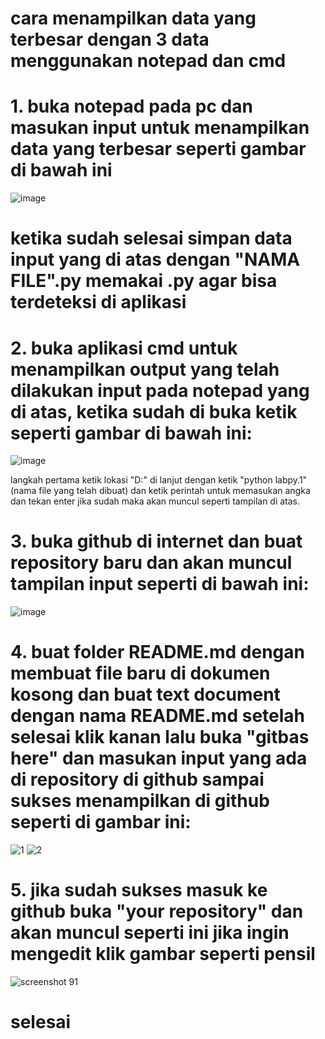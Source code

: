 # cara menampilkan data yang terbesar dengan 3 data menggunakan notepad dan cmd

# 1. buka notepad pada pc dan masukan input untuk menampilkan data yang terbesar seperti gambar di bawah ini

![image](https://user-images.githubusercontent.com/46735500/52616872-8faa0080-2ecc-11e9-994f-92bc94ca2c94.png)


# ketika sudah selesai simpan data input yang di atas dengan "NAMA FILE".py memakai .py agar bisa terdeteksi di aplikasi 

# 2. buka aplikasi cmd untuk menampilkan output yang telah dilakukan input pada notepad yang di atas, ketika sudah di buka ketik seperti gambar di bawah ini:

![image](https://user-images.githubusercontent.com/46735500/52617155-7d7c9200-2ecd-11e9-8d71-72c31f1ab1c0.png)

langkah pertama ketik lokasi "D:"
di lanjut dengan ketik "python labpy.1" (nama file yang telah dibuat)
dan ketik perintah untuk memasukan angka dan tekan enter jika sudah maka akan muncul seperti tampilan di atas.

# 3. buka github di internet dan buat repository baru dan akan muncul tampilan input seperti di bawah ini:

![image](https://user-images.githubusercontent.com/46735500/52617420-5e323480-2ece-11e9-8730-f4e79fc4091f.png)

# 4. buat folder README.md dengan membuat file baru di dokumen kosong dan buat text document dengan nama README.md setelah selesai klik kanan lalu buka "gitbas here" dan masukan input yang ada di repository di github sampai sukses menampilkan di github seperti di gambar ini:

![1](https://user-images.githubusercontent.com/46735500/52618156-9aff2b00-2ed0-11e9-8abb-0cd72fa1a99f.JPG)
![2](https://user-images.githubusercontent.com/46735500/52618168-a18da280-2ed0-11e9-8bd2-0f99133cf1e9.JPG)

# 5. jika sudah sukses masuk ke github buka "your repository" dan akan muncul seperti ini jika ingin mengedit klik gambar seperti pensil 

![screenshot 91](https://user-images.githubusercontent.com/46735500/52618928-d3a00400-2ed2-11e9-89c3-4609004098bb.png)

# selesai
